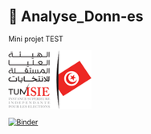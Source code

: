 # :open_file_folder: Analyse_Donn-es 
Mini projet TEST

![Alt text](img/logo.png "isie")

[![Binder](https://mybinder.org/badge_logo.svg)](https://mybinder.org/v2/gh/SeifAllah-BS/Mini_projetAD/main)